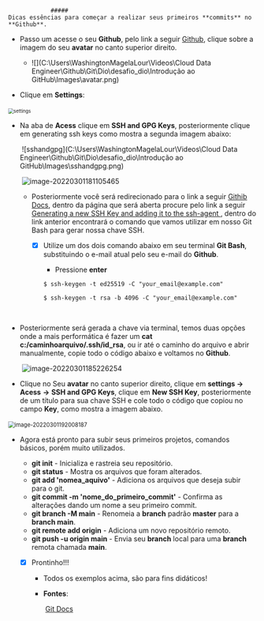                 ##### 													Dicas essências para começar a realizar seus primeiros **commits** no **Github**.



- Passo um acesse o seu **Github**, pelo link a seguir [Github](https://github.com/), clique sobre a imagem do seu **avatar** no canto superior direito. 				
  - ![](C:\Users\WashingtonMagelaLour\Videos\Cloud Data Engineer\Github\Git\Dio\desafio_dio\Introdução ao GitHub\Images\avatar.png)	

- Clique em **Settings**:

​																					<img src="C:\Users\WashingtonMagelaLour\Videos\Cloud Data Engineer\Github\Git\Dio\desafio_dio\Introdução ao GitHub\Images\settings.png" alt="settings" style="zoom: 67%;" />

- Na aba de **Acess** clique em **SSH and GPG Keys**, posteriormente clique em generating ssh keys como mostra a segunda imagem abaixo:

  ​													![sshandgpg](C:\Users\WashingtonMagelaLour\Videos\Cloud Data Engineer\Github\Git\Dio\desafio_dio\Introdução ao GitHub\Images\sshandgpg.png)	

  

  ​									![image-20220301181105465](C:\Users\WashingtonMagelaLour\AppData\Roaming\Typora\typora-user-images\image-20220301181105465.png)							

  

  - Posteriormente você será redirecionado para o link a seguir [Githib Docs](https://docs.github.com/en/authentication/connecting-to-github-with-ssh), dentro da página que será aberta procure pelo link a seguir [Generating a new SSH Key and adding it to the ssh-agent ](https://docs.github.com/en/authentication/connecting-to-github-with-ssh), dentro do link anterior encontrará o comando que vamos utilizar em nosso Git Bash para gerar nossa chave SSH.	

    - [x] Utilize um dos dois comando abaixo em seu terminal **Git Bash**, substituindo o e-mail atual pelo seu e-mail do **Github**.

      - Pressione **enter** 

      ```shell
      $ ssh-keygen -t ed25519 -C "your_email@example.com"				
      ```

      ```shell
      $ ssh-keygen -t rsa -b 4096 -C "your_email@example.com"
      ```

​			

- Posteriormente será gerada a chave via terminal, temos duas opções onde a mais performática é fazer um **cat c:/caminhoarquivo/.ssh/id_rsa**,  ou ir até o caminho do arquivo e abrir manualmente, copie todo o código abaixo e voltamos no **Github**.

  ​							![image-20220301185226254](C:\Users\WashingtonMagelaLour\AppData\Roaming\Typora\typora-user-images\image-20220301185226254.png)				



- Clique no Seu **avatar** no canto superior direito,  clique em **settings ->** **Acess**  **->** **SSH and GPG Keys**, clique em **New SSH Key**, posteriormente de um título para sua chave SSH  e cole todo o código que copiou no campo **Key**, como mostra a imagem abaixo.

​						<img src="C:\Users\WashingtonMagelaLour\AppData\Roaming\Typora\typora-user-images\image-20220301192008187.png" alt="image-20220301192008187" style="zoom: 80%;" />



- Agora está pronto para subir seus primeiros projetos, comandos básicos, porém muito utilizados.

  - **git init** - Inicializa e rastreia seu repositório.
  - **git status** - Mostra os arquivos que foram alterados.
  - **git add 'nomea_aquivo'** - Adiciona os arquivos que deseja subir para o git.
  - **git commit -m 'nome_do_primeiro_commit'** - Confirma as alterações dando um nome a seu primeiro commit.
  - **git branch -M main** - Renomeia a **branch** padrão **master** para a **branch main**.
  - **git remote add origin** - Adiciona um novo repositório remoto.
  - **git push -u origin main** - Envia seu **branch** local para uma **branch** remota chamada **main**.

  

  - [x] Prontinho!!!

    - Todos os exemplos acima, são para fins didáticos!

    - **Fontes**:

      ​	[Git Docs](https://docs.github.com/pt)

      

  ​		

  

  ​				

  

  ​	

